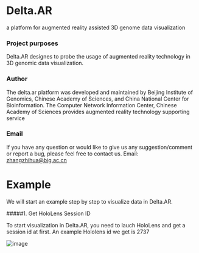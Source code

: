 # Delta.AR
a platform for augmented reality assisted 3D genome data visualization

### Project purposes
Delta.AR designes to probe the usage of augmented reality technology in 3D genomic data visualization.

### Author
The delta.ar platform was developed and maintained by Beijing Institute of Genomics, Chinese Academy of Sciences, and China National Center for Bioinformation. The Computer Network Information Center, Chinese Academy of Sciences provides augmented reality technology supporting service

### Email
If you have any question or would like to give us any suggestion/comment or report a bug, please feel free to contact us. 
Email: zhangzhihua@big.ac.cn

# Example

We will start an example step by step to visualize data in Delta.AR.

#####1. Get HoloLens Session ID

To start visualization in Delta.AR, you need to lauch HoloLens and get a session id at first. An example Hololens id we get is 2737

![image]()


